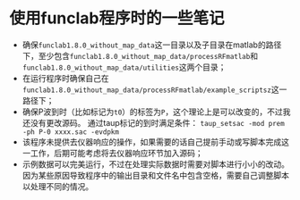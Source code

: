 # 使用funclab程序时的一些笔记
- 确保`funclab1.8.0_without_map_data`这一目录以及子目录在matlab的路径下，至少包含`funclab1.8.0_without_map_data/processRFmatlab`和`funclab1.8.0_without_map_data/utilities`这两个目录；
- 在运行程序时确保自己在`funclab1.8.0_without_map_data/processRFmatlab/example_scriptsz`这一路径下；
- 确保P波到时（比如标记为`t0`）的标签为`P`，这个理论上是可以改变的，不过我还没有更改源码。
通过taup标记的到时满足条件：
`taup_setsac -mod prem -ph P-0 xxxx.sac -evdpkm`
- 该程序未提供去仪器响应的操作，如果需要的话自己提前手动或写脚本完成这一工作，后期可能考虑将去仪器响应环节加入源码；
- 示例数据可以完美运行，不过在处理实际数据时需要对脚本进行小小的改动。因为某些原因导致程序中的输出目录和文件名中包含空格，需要自己调整脚本以处理不同的情况。
